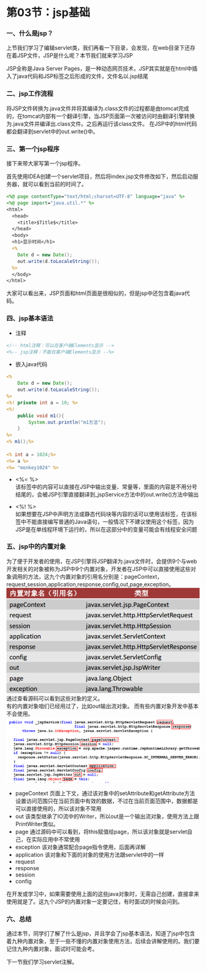 # 第03节：jsp基础

### 一、什么是jsp？

上节我们学习了编辑servlet类，我们再看一下目录，会发现，在web目录下还存在着JSP文件，JSP是什么呢？本节我们就来学习JSP  

JSP全称是Java Server Pages，是一种动态网页技术，JSP其实就是在html中插入了java代码和JSP标签之后形成的文件，文件名以.jsp结尾

### 二、jsp工作流程

将JSP文件转换为.java文件并将其编译为.class文件的过程都是由tomcat完成的，在tomcat内部有一个翻译引擎，当JSP页面第一次被访问时由翻译引擎转换为.java文件并编译出.class文件。之后再运行该class文件。
在JSP中的html代码都会翻译到servlet中的out.write()中。

### 三、第一个jsp程序

接下来带大家写第一个jsp程序。

首先使用IDEA创建一个servlet项目，然后将index.jsp文件修改如下，然后启动服务器，就可以看到当前的时间了。

``` jsp
<%@ page contentType="text/html;charset=UTF-8" language="java" %>
<%@ page import="java.util.*" %>
<html>
  <head>
    <title>$Title$</title>
  </head>
  <body>
  <h1>显示时间</h1>
  <%
    Date d = new Date();
    out.write(d.toLocaleString());
  %>
  </body>
</html>
```

大家可以看出来，JSP页面和html页面是很相似的，但是jsp中还包含着java代码。

### 四、jsp基本语法

* 注释

``` jsp
<!-- html注释：可以在客户端Elements显示 -->
<%-- jsp注释：不能在客户端Elements显示 --%>
```

* 嵌入java代码

``` jsp
<%
    Date d = new Date();
    out.write(d.toLocaleString());
%>
<%! private int a = 10; %>
<%!
    public void m1(){
        System.out.println("m1方法");
    }
%>
<% m1();%>

<% int a = 1024;%>
<%= a %>
<%= "monkey1024" %>
```

* <%= %>  
该标签中的内容可以直接在JSP中输出变量、常量等，里面的内容是不用分号结尾的，会被JSP引擎直接翻译到_jspService方法中的out.write()方法中输出  

* <%! %>  
如果想要在JSP中声明方法或静态代码块等内容的话可以使用该标签，在该标签中不能直接编写普通的Java语句，一般情况下不建议使用这个标签，因为JSP是在单线程环境下运行的，所以在这部分中的变量可能会有线程安全问题

### 五、jsp中的内置对象

为了便于开发者的使用，在JSP引擎将JSP翻译为.java文件时，会提供9个与web开发相关的对象被称为JSP中9个内置对象，开发者在JSP中可以直接使用这些对象调用的方法，这九个内置对象的引用名分别是：pageContext，request,session,application,response,config,out,page,exception。  
![dx](..\images/1203_dx.png)  
通过查看源码可以看到这些对象的定义。  
有的内置对象咱们已经用过了，比如out输出流对象。
而有些内置对象开发中基本不会使用。
![dx](..\images/1203_ym.png)  

* pageContext
页面上下文，通过该对象中的setAttribute和getAttribute方法设置访问范围只在当前页面中有效的数据，不过在当前页面范围中，数据都是可以直接使用的，所以该对象不常用
* out
该类型继承了IO流中的Writer，所以out是一个输出流对象，使用方法上跟PrintWriter类似。
* page
通过源码中可以看到，将this赋值给page，所以该对象就是servlet自己，在实际应用中不常使用
* exception
该对象通常配合page指令使用，后面再详解
* application
该对象和下面的对象的使用方法跟servlet中的一样
* request
* response
* session
* config
  
在开发或学习中，如果需要使用上面的这些java对象时，无需自己创建，直接拿来使用就是了。这九个JSP的内置对象一定要记住，有时面试的时候会问到。

<!-- 在jsp技术中，有些变量是需要声明之后才能应用的，而有些变量不需要在jsp的脚本语言里声明就能够使用的，被称为jsp页面的内置对象，内置对象有request、response、session、application；下面逐个进行介绍。   -->

<!-- 一、request对象  

顾名思义，request是处理请求信息的对象；用户和服务器之间进行交互是通过遵守“http协议”进行的，“http协议”又叫“请求与响应”协议，当用户通过在浏览器地址栏里输入服务器的地址和页面的名字来请求该页面时，就向服务器发送了一个请求，这个请求里包含了客户的请求信息，被封装在request对象里，通过request对象的响应方法来调取信息；  

（1）、request对象获取用户的提交信息  

当用户用form表单向服务器提交信息时，该信息会被tomcat封装在request对象里；request通过getRequest()方法来获取这些信息，getRequest（）也是request对象许多方法中最常用的方法，下面用例子来进行说明：  

``` jsp
<%@ page contentType="text/html;charset=UTF-8" language="java" %>
<%@ page import="java.util.*" %>
<!DOCTYPE html PUBLIC"-//W3C//DTD HTML 4.01 Transitional//EN""http://www.w3.org/TR/htm14/loose.dtd">
<html>
<head>
  <meta http-equiv="Content-Type" content="text/html; charset=UTF -8">
  <title>Insert title here</title>
</head>
<body>
<form action="" method="get" name="form1">
  <input type="text" name="text1" size="30">
  <input type="submit" name="sub1"value="提交">
</form>
<%String str1=request.getParameter("text1");
  try {
    double m = Double.parseDouble(str1);
    double n = Math.sqrt(m);
    out.println(str1 + "的平方跟是：" + n);
  }catch(Exception e){out.println( "请排入一个要计算开方的整数");}
%>
</body>
</html>
```
![n](../images/1203_inp.jpg)  
注意:此处代码的第18行必须加入异常处理，因为当第一次打开页面时变量str1为空值，此时不能作类型转换。  

*  getProtocol():获取请求使用的通信协议；
*  getServletPath():获取请求的jsp页面所在的目录；
*  getContentLength():获取http请求的长度；
*  getmethod():获取表单提交信息的方式；
*  getHeader(String s):获取请求中头的一个值；
*  getHeaderNames():获取头名字的一个枚举；
*  getRemoteAddr():获取客户的IP地址；
*  getRemoteHost():获取客户机的名称（如果获取不到就获取IP地址）；
*  getServerName():获取服务器的名称；
*  getServerPort():获取服务器的端口号；
*  getParameterNames():获取表单提交的信息体部分中name参数值的一个枚举；

二、response对象  

和request对象相对应的是response对象，这个对象用来设置服务器对用户的回应信息；  

（1）改变contentType属性的值

在page指令中，contentType属性只能被赋值一次，但在动态的回应用户这方面是极不方便的，而通过response对象的setContentType（String s）方法就可以实现这一点，其中s可以取值为text/html,text/plain,image/gif,image/jpeg,image/x-xbitmap,image/pjpeg,application/x-shockwave-flash,application/vnd.ms-powerpoint,application/vnd.ms-excel,application/msword等，实例如下：
 -->

### 六、总结

通过本节，同学们了解了什么是jsp，并且学会了jsp基本语法，知道了jsp中包含着九种内置对象，至于一些不懂的内置对象使用方法，后续会讲解使用的。我们要记住九种内置对象，面试时可能会考。  

下一节我们学习servlet注解。